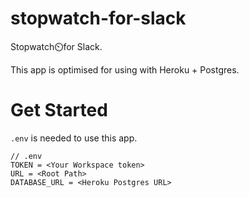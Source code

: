 # stopwatch-for-slack

Stopwatch⏲️for Slack.

This app is optimised for using with Heroku + Postgres.

# Get Started

`.env` is needed to use this app.

```
// .env
TOKEN = <Your Workspace token>
URL = <Root Path>
DATABASE_URL = <Heroku Postgres URL>
```
